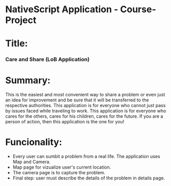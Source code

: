 # NativeScript Application - Course-Project
# Title:
### Care and Share (LoB Application)
# Summary:
This is the easiest and most convenient way to share a problem or even just an idea for improvement and be sure that it will be transferred to the respective authorities.
This application is for everyone who cannot just pass by issues faced while traveling to work. This application is for everyone who cares for the others, cares for his children, cares for the future.
If you are a person of action, then this application is the one for you!
# Funcionality:
 - Every user can sumbit a problem from a real life. The application uses Map and Camera.
 - Map page for vizualize user's current location.
 - The camera page is to capture the problem.
 - Final step: user must describe the details of the problem in details page.